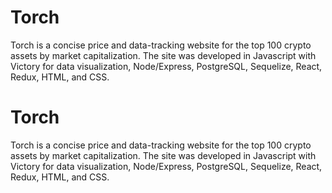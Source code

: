 # Torch

Torch is a concise price and data-tracking website for the top 100 crypto assets by market capitalization. The site was developed in Javascript with Victory for data visualization, Node/Express, PostgreSQL, Sequelize, React, Redux, HTML, and CSS.
# Torch

Torch is a concise price and data-tracking website for the top 100 crypto assets by market capitalization. The site was developed in Javascript with Victory for data visualization, Node/Express, PostgreSQL, Sequelize, React, Redux, HTML, and CSS.